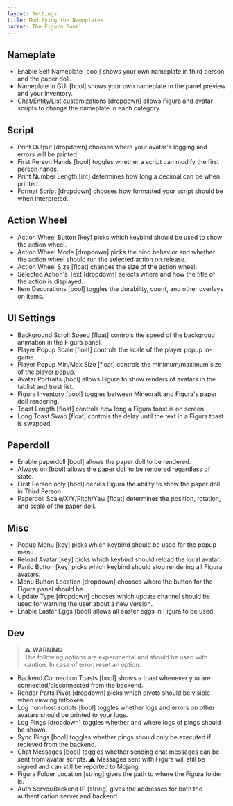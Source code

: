 ```yaml
---
layout: Settings
title: Modifying the Nameplates
parent: The Figura Panel
---
```


## Nameplate

- Enable Self Nameplate [bool] shows your own nameplate in third person and the paper doll.
- Nameplate in GUI [bool] shows your own nameplate in the panel preview and your inventory.
- Chat/Entity/List customizations [dropdown] allows Figura and avatar scripts to change the nameplate in each category.

## Script

- Print Output [dropdown] chooses where your avatar's logging and errors will be printed.
- First Person Hands [bool] toggles whether a script can modify the first person hands.
- Print Number Length [int] determines how long a decimal can be when printed.
- Format Script [dropdown] chooses how formatted your script should be when interpreted.

## Action Wheel

- Action Wheel Button [key] picks which keybind should be used to show the action wheel.
- Action Wheel Mode [dropdown] picks the bind behavior and whether the action wheel should run the selected action on release.
- Action Wheel Size [float] changes the size of the action wheel.
- Selected Action's Text [dropdown] selects where and how the title of the action is displayed.
- Item Decorations [bool] toggles the durability, count, and other overlays on items.

## UI Settings

- Background Scroll Speed [float] controls the speed of the backgroud animation in the Figura panel.
- Player Popup Scale [float] controls the scale of the player popup in-game.
- Player Popup Min/Max Size [float] controls the minimum/maximum size of the player popup.
- Avatar Portraits [bool] allows Figura to show renders of avatars in the tablist and trust list.
- Figura Inventory [bool] toggles between Minecraft and Figura's paper doll rendering.
- Toast Length [float] controls how long a Figura toast is on screen.
- Long Toast Swap [float] controls the delay until the text in a Figura toast is swapped.

## Paperdoll

- Enable paperdoll [bool] allows the paper doll to be rendered.
- Always on [bool] allows the paper doll to be rendered regardless of state.
- First Person only [bool] denies Figura the ability to show the paper doll in Third Person.
- Paperdoll Scale/X/Y/Pitch/Yaw [float] determines the position, rotation, and scale of the paper doll.

## Misc

- Popup Menu [key] picks which keybind should be used for the popup menu.
- Reload Avatar [key] picks which keybind should reload the local avatar.
- Panic Button [key] picks which keybind should stop rendering all Figura avatars.
- Menu Button Location [dropdown] chooses where the button for the Figura panel should be.
- Update Type [dropdown] chooses which update channel should be used for warning the user about a new version.
- Enable Easter Eggs [bool] allows all easter eggs in Figura to be used.

## Dev

> :warning: **WARNING**  
> The following options are experimental and should be used with caution. In case of error, reset an option.

- Backend Connection Toasts [bool] shows a toast whenever you are connected/disconnected from the backend.
- Render Parts Pivot [dropdown] picks which pivots should be visible when viewing hitboxes.
- Log non-host scripts [bool] toggles whether logs and errors on other avatars should be printed to your logs.
- Log Pings [dropdown] toggles whether and where logs of pings should be shown.
- Sync Pings [bool] toggles whether pings should only be executed if recieved from the backend.
- Chat Messages [bool] toggles whether sending chat messages can be sent from avatar scripts. :warning: Messages sent with Figura will still be signed and can still be reported to Mojang.
- Figura Folder Location [string] gives the path to where the Figura folder is.
- Auth Server/Backend IP [string] gives the addresses for both the authentication server and backend.